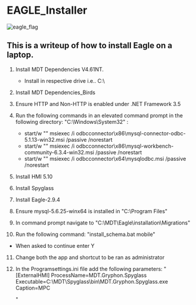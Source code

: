 # EAGLE_Installer

![eagle_flag](https://github.com/user-attachments/assets/54769c73-b6d7-4668-8c83-c75ca46adf4a)

## This is a writeup of how to install Eagle on a laptop.


1. Install MDT Dependencies V4.61NT.
    - Install in respective drive i.e.. C:\

2. Install MDT Dependencies_Birds

3. Ensure HTTP and Non-HTTP is enabled under .NET Framework 3.5

4. Run the following commands in an elevated command prompt in the following directory: "C:\Windows\System32" : 
    - start/w "" msiexec /i odbcconnector\x86\mysql-connector-odbc-5.1.13-win32.msi /passive /norestart
    - start/w "" msiexec /i odbcconnector\x86\mysql-workbench-community-6.3.4-win32.msi /passive /norestart
    - start/w "" msiexec /i odbcconnector\x64\mysqlodbc.msi /passive /norestart

5. Install HMI 5.10

6. Install Spyglass

7. Install Eagle-2.9.4 

8. Ensure mysql-5.6.25-winx64 is installed in "C:\Program Files"

9. In command prompt navigate to "C:\MDT\Eagle\installation\Migrations\"

10. Run the following command: "install_schema.bat mobile"
- When asked to continue enter Y

11. Change both the app and shortcut to be ran as administrator

12. In the Programsettings.ini file add the following parameters:
    "
        [ExternalHMI]
        ProcessName=MDT.Gryphon.Spyglass
        Executable=C:\MDT\Spyglass\bin\MDT.Gryphon.Spyglass.exe
        Caption=MPC

    "
